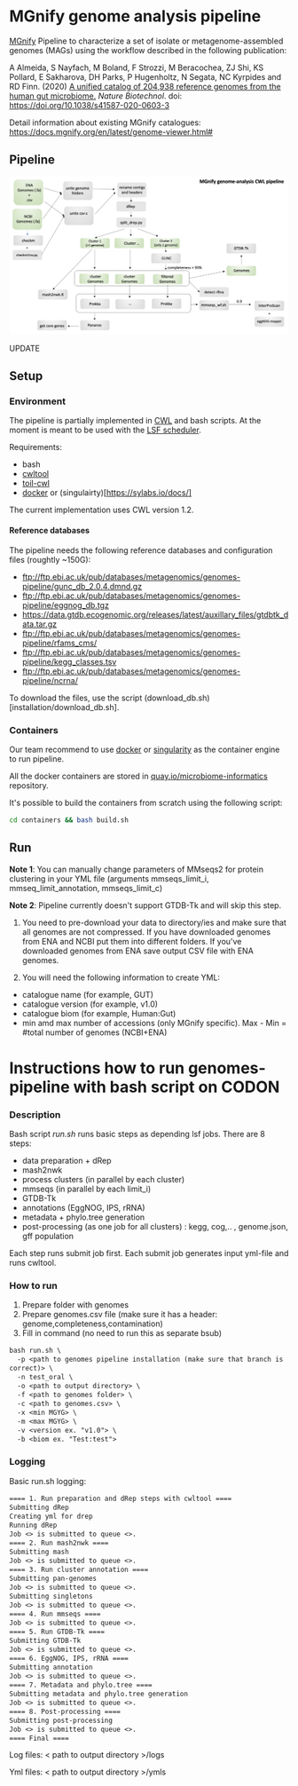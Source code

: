 # MGnify genome analysis pipeline

[MGnify](https://www.ebi.ac.uk/metagenomics/) Pipeline to characterize a set of isolate or metagenome-assembled genomes (MAGs) using the workflow described in the following publication: 

A Almeida, S Nayfach, M Boland, F Strozzi, M Beracochea, ZJ Shi, KS Pollard, E Sakharova, DH Parks, P Hugenholtz, N Segata, NC Kyrpides and RD Finn. (2020) [A unified catalog of 204,938 reference genomes from the human gut microbiome.](https://www.nature.com/articles/s41587-020-0603-3) <i>Nature Biotechnol</i>. doi: https://doi.org/10.1038/s41587-020-0603-3

Detail information about existing MGnify catalogues: https://docs.mgnify.org/en/latest/genome-viewer.html#

## Pipeline

![Pipeline overview](pipeline_overview.png)

UPDATE

## Setup 

### Environment

The pipeline is partially implemented in [CWL](https://www.commonwl.org/) and bash scripts. At the moment is meant to be used with the [LSF scheduler](https://en.wikipedia.org/wiki/IBM_Spectrum_LSF).

Requirements:
- bash
- [cwltool](https://github.com/common-workflow-language/cwltool)
- [toil-cwl](https://toil.readthedocs.io/en/3.10.1/gettingStarted/install.html)
- [docker](https://www.docker.com/) or (singulairty)[https://sylabs.io/docs/]

The current implementation uses CWL version 1.2.

#### Reference databases

The pipeline needs the following reference databases and configuration files (roughtly ~150G):

- ftp://ftp.ebi.ac.uk/pub/databases/metagenomics/genomes-pipeline/gunc_db_2.0.4.dmnd.gz
- ftp://ftp.ebi.ac.uk/pub/databases/metagenomics/genomes-pipeline/eggnog_db.tgz
- https://data.gtdb.ecogenomic.org/releases/latest/auxillary_files/gtdbtk_data.tar.gz
- ftp://ftp.ebi.ac.uk/pub/databases/metagenomics/genomes-pipeline/rfams_cms/
- ftp://ftp.ebi.ac.uk/pub/databases/metagenomics/genomes-pipeline/kegg_classes.tsv
- ftp://ftp.ebi.ac.uk/pub/databases/metagenomics/genomes-pipeline/ncrna/

To download the files, use the script (download_db.sh)[installation/download_db.sh].

### Containers

Our team recommend to use [docker](https://www.docker.com/) or [singularity](PATH) as the container engine to run pipeline.

All the docker containers are stored in [quay.io/microbiome-informatics](https://quay.io/organization/microbiome-informatics) repository.

It's possible to build the containers from scratch using the following script:

```bash
cd containers && bash build.sh
```

<!-- ### Add custom python3 scripts to PATH
```bash
export PATH=${PATH}:docker/python3_scripts:docker/genomes-catalog-update/scripts
``` -->

## Run

**Note 1**: You can manually change parameters of MMseqs2 for protein clustering in your YML file (arguments mmseqs_limit_i, mmseq_limit_annotation, mmseqs_limit_c)</b>

**Note 2**: Pipeline currently doesn't support GTDB-Tk and will skip this step. 

1. You need to pre-download your data to directory/ies and make sure that all genomes are not compressed. If you have downloaded genomes from ENA and NCBI put them into different folders. If you've downloaded genomes from ENA save output CSV file with ENA genomes.

2. You will need the following information to create YML:
 - catalogue name (for example, GUT)
 - catalogue version (for example, v1.0)
 - catalogue biom (for example, Human:Gut)
 - min amd max number of accessions (only MGnify specific). Max - Min = #total number of genomes (NCBI+ENA)


# Instructions how to run genomes-pipeline with bash script on CODON

### Description

Bash script *run.sh* runs basic steps as depending lsf jobs.
There are 8 steps:
- data preparation + dRep
- mash2nwk
- process clusters (in parallel by each cluster)
- mmseqs (in parallel by each limit_i)
- GTDB-Tk
- annotations (EggNOG, IPS, rRNA)
- metadata + phylo.tree generation
- post-processing (as one job for all clusters) : kegg, cog,.. , genome.json, gff population

Each step runs submit job first. Each submit job generates input yml-file and runs cwltool.

### How to run

1) Prepare folder with genomes 
2) Prepare genomes.csv file (make sure it has a header: genome,completeness,contamination)
3) Fill in command
(no need to run this as separate bsub)
```
bash run.sh \
  -p <path to genomes pipeline installation (make sure that branch is correct)> \
  -n test_oral \
  -o <path to output directory> \
  -f <path to genomes folder> \
  -c <path to genomes.csv> \
  -x <min MGYG> \
  -m <max MGYG> \
  -v <version ex. "v1.0"> \
  -b <biom ex. "Test:test">
```

### Logging

Basic run.sh logging:
```
==== 1. Run preparation and dRep steps with cwltool ====
Submitting dRep
Creating yml for drep
Running dRep
Job <> is submitted to queue <>.
==== 2. Run mash2nwk ====
Submitting mash
Job <> is submitted to queue <>.
==== 3. Run cluster annotation ====
Submitting pan-genomes
Job <> is submitted to queue <>.
Submitting singletons
Job <> is submitted to queue <>.
==== 4. Run mmseqs ====
Job <> is submitted to queue <>.
==== 5. Run GTDB-Tk ====
Submitting GTDB-Tk
Job <> is submitted to queue <>.
==== 6. EggNOG, IPS, rRNA ====
Submitting annotation
Job <> is submitted to queue <>.
==== 7. Metadata and phylo.tree ====
Submitting metadata and phylo.tree generation
Job <> is submitted to queue <>.
==== 8. Post-processing ====
Submitting post-processing
Job <> is submitted to queue <>.
==== Final ====
```

Log files: < path to output directory >/logs
  
Yml files: < path to output directory >/ymls
